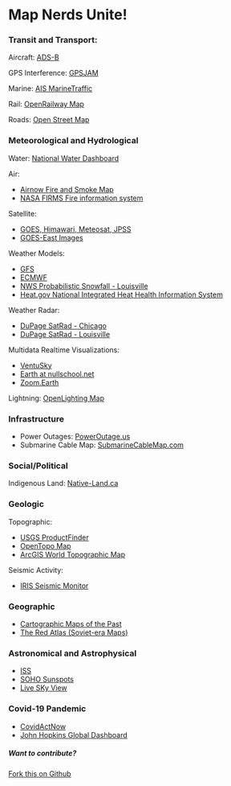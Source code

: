# Map Nerds Unite!

### Transit and Transport:
Aircraft: [ADS-B](https://globe.adsbexchange.com/)

GPS Interference: [GPSJAM](https://gpsjam.org/)

Marine: [AIS MarineTraffic](https://www.marinetraffic.com) 

Rail: [OpenRailway Map](https://www.openrailwaymap.org/)

Roads: [Open Street Map](https://www.openstreetmap.org/)

### Meteorological and Hydrological
Water: [National Water Dashboard](https://dashboard.waterdata.usgs.gov/app/nwd/?aoi=default)

Air:
  - [Airnow Fire and Smoke Map](https://fire.airnow.gov/)
  -  [NASA FIRMS Fire information system](https://firms.modaps.eosdis.nasa.gov/map)

Satellite: 
  - [GOES, Himawari, Meteosat, JPSS](https://rammb-slider.cira.colostate.edu/)
  - [GOES-East Images](https://www.star.nesdis.noaa.gov/GOES/conus.php?sat=G16)

Weather Models: 
  - [GFS](https://www.pivotalweather.com/model.php)
  - [ECMWF](https://www.weathernerds.org/models/ecmwf.html)
  - [NWS Probabilistic Snowfall - Louisville](https://www.weather.gov/lmk/winter)
  - [Heat.gov National Integrated Heat Health Information System](https://www.heat.gov/)

Weather Radar: 
  - [DuPage SatRad - Chicago](https://weather.cod.edu/satrad/nexrad/)
  - [DuPage SatRad - Louisville](https://weather.cod.edu/satrad/nexrad/index.php?parms=LVX-N0Q-0-24-100-usa-rad)

Multidata Realtime Visualizations:
  - [VentuSky](https://www.ventusky.com/?p=36.9;-92.3;3&l=radar)
  - [Earth at nullschool.net](https://earth.nullschool.net/)
  - [Zoom.Earth](https://zoom.earth/)

Lightning: [OpenLighting Map](https://www.lightningmaps.org/)

### Infrastructure
  - Power Outages: [PowerOutage.us](https://poweroutage.us)
  - Submarine Cable Map: [SubmarineCableMap.com](https://www.submarinecablemap.com/)


### Social/Political
Indigenous Land: [Native-Land.ca](https://native-land.ca/)

### Geologic
Topographic:
  - [USGS ProductFinder](https://store.usgs.gov/map-locator)
  - [OpenTopo Map](https://opentopomap.org/)
  - [ArcGIS World Topographic Map](https://www.arcgis.com/home/webmap/viewer.html)

Seismic Activity:
  - [IRIS Seismic Monitor](http://ds.iris.edu/seismon/index.phtml)

### Geographic
  - [Cartographic Maps of the Past](https://www.oldmapsonline.org/)
  - [The Red Atlas (Soviet-era Maps)](https://redatlasbook.com/)

### Astronomical and Astrophysical
  - [ISS](https://www.astroviewer.net/iss/en/)
  - [SOHO Sunspots](https://sohowww.nascom.nasa.gov/sunspots/)
  - [Live SKy View](https://heavens-above.com/skyview/?lat=38.2037&lng=-85.6714&cul=en#/livesky)

### Covid-19 Pandemic
  - [CovidActNow](https://www.covidactnow.org)
  - [John Hopkins Global Dashboard](https://coronavirus.jhu.edu/map.html)

##### Want to contribute?
[Fork this on Github](https://github.com/JordanMatuschka/mapnerds)
